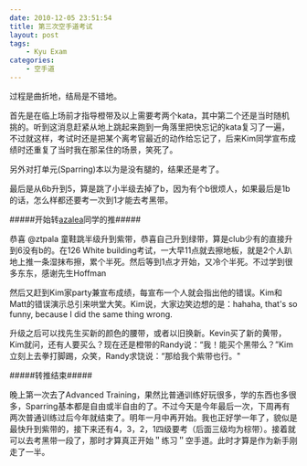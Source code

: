 ```yaml
---
date: 2010-12-05 23:51:54
title: 第三次空手道考试
layout: post
tags:
    - Kyu Exam
categories:
    - 空手道
---
```

过程是曲折地，结局是不错地。

首先是在临上场前才指导橙带及以上需要考两个kata，其中第二个还是当时随机挑的。听到这消息赶紧从地上跳起来跑到一角落里把快忘记的kata复习了一遍，不过就这样，考试时还是把某个离考官最近的动作给忘记了，后来Kim同学宣布成绩时还重复了当时我在那呆住的场景，笑死了。

另外对打单元(Sparring)本以为是没有腿的，结果还是考了。

最后是从6b升到5，算是跳了小半级去掉了b，因为有个b很烦人，如果最后是1b的话，怎么样都还要考一次到1才能去考黑带。

#####开始转<a href="http://twitter.com/azaleasays">azalea</a>同学的推#####

恭喜 @ztpala 童鞋跳半级升到紫带，恭喜自己升到绿带，算是club少有的直接升到6没有b的。在126 White building考试，一大早11点就去擦地板，就是2个人趴地上推一条湿抹布擦，累个半死。然后等到1点才开始，又冷个半死。不过学到很多东东，感谢先生Hoffman

然后又赶到Kim家party兼宣布成绩，每宣布一个人就会指出他的错误。Kim和Matt的错误演示总引来哄堂大笑。Kim说，大家边笑边想的是：hahaha, that's so funny, because I did the same thing wrong.

升级之后可以找先生买新的颜色的腰带，或者以旧换新。Kevin买了新的黄带，Kim就问，还有人要买么？现在还是橙带的Randy说：“我！能买个黑带么？”Kim立刻上去拳打脚踢，众笑，Randy求饶说：“那给我个紫带也行。"

#####转推结束#####

晚上第一次去了Advanced Training，果然比普通训练好玩很多，学的东西也多很多，Sparring基本都是自由或半自由的了。不过今天是今年最后一次，下周再有两次普通训练过后今年就结束了。明年一月中再开始。我也正好学一年了，貌似是最快升到紫带的，接下来还有4，3，2，1四级要考（后面三级均为棕带）。接着就可以去考黑带一段了，那时才算真正开始＂练习＂空手道。此时才算是作为新手刚走了一半。
